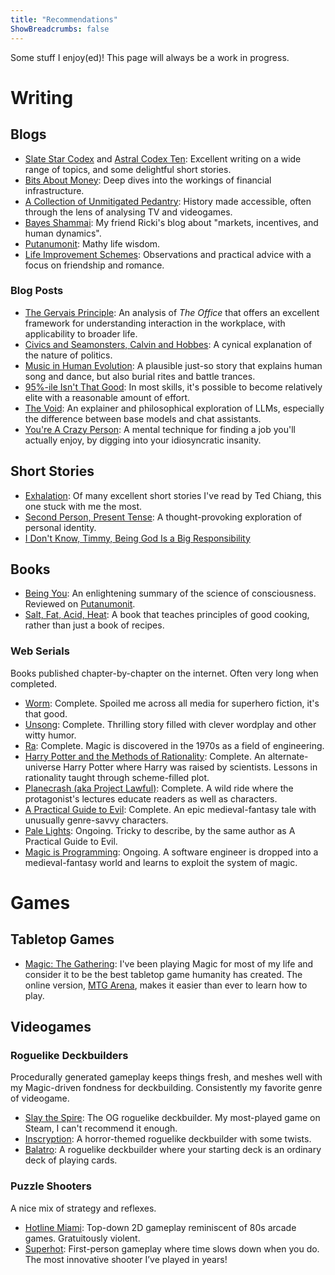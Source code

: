 ```yaml
---
title: "Recommendations"
ShowBreadcrumbs: false
---
```


Some stuff I enjoy(ed)! This page will always be a work in progress.

# Writing

## Blogs

- [Slate Star Codex](https://slatestarcodex.com/) and [Astral Codex Ten](https://www.astralcodexten.com/): Excellent writing on a wide range of topics, and some delightful short stories.
- [Bits About Money](https://www.bitsaboutmoney.com/): Deep dives into the workings of financial infrastructure.
- [A Collection of Unmitigated Pedantry](https://acoup.blog/): History made accessible, often through the lens of analysing TV and videogames.
- [Bayes Shammai](https://bayesshammai.substack.com/): My friend Ricki's blog about "markets, incentives, and human dynamics".
- [Putanumonit](https://putanumonit.com/): Mathy life wisdom.
- [Life Improvement Schemes](https://appliedtranshumanism.substack.com/): Observations and practical advice with a focus on friendship and romance.

### Blog Posts

- [The Gervais Principle](https://www.ribbonfarm.com/2009/10/07/the-gervais-principle-or-the-office-according-to-the-office/): An analysis of *The Office* that offers an excellent framework for understanding interaction in the workplace, with applicability to broader life.
- [Civics and Seamonsters, Calvin and Hobbes](http://benjaminrosshoffman.com/civics-and-seamonsters-calvin-and-hobbes/): A cynical explanation of the nature of politics.
- [Music in Human Evolution](https://meltingasphalt.com/music-in-human-evolution/): A plausible just-so story that explains human song and dance, but also burial rites and battle trances.
- [95%-ile Isn't That Good](https://danluu.com/p95-skill/): In most skills, it's possible to become relatively elite with a reasonable amount of effort.
- [The Void](https://nostalgebraist.tumblr.com/post/785766737747574784/the-void): An explainer and philosophical exploration of LLMs, especially the difference between base models and chat assistants.
- [You're A Crazy Person](https://www.experimental-history.com/p/face-it-youre-a-crazy-person): A mental technique for finding a job you'll actually enjoy, by digging into your idiosyncratic insanity.

## Short Stories

- [Exhalation](https://www.lightspeedmagazine.com/fiction/exhalation/): Of many excellent short stories I've read by Ted Chiang, this one stuck with me the most.
- [Second Person, Present Tense](https://clarkesworldmagazine.com/gregory_11_17_reprint/): A thought-provoking exploration of personal identity.
- [I Don't Know, Timmy, Being God Is a Big Responsibility](https://qntm.org/responsibility)

## Books

- [Being You](https://www.anilseth.com/being-you/): An enlightening summary of the science of consciousness. Reviewed on [Putanumonit](https://putanumonit.com/2023/08/19/seth-explains-consciousness/).
- [Salt, Fat, Acid, Heat](https://www.saltfatacidheat.com/): A book that teaches principles of good cooking, rather than just a book of recipes.

### Web Serials
Books published chapter-by-chapter on the internet. Often very long when completed.

- [Worm](https://parahumans.wordpress.com/): Complete. Spoiled me across all media for superhero fiction, it's that good.
- [Unsong](https://unsongbook.com/): Complete. Thrilling story filled with clever wordplay and other witty humor.
- [Ra](https://qntm.org/ra): Complete. Magic is discovered in the 1970s as a field of engineering.
- [Harry Potter and the Methods of Rationality](https://hpmor.com/): Complete. An alternate-universe Harry Potter where Harry was raised by scientists. Lessons in rationality taught through scheme-filled plot.
- [Planecrash (aka Project Lawful)](https://www.lesswrong.com/posts/SA9hDewwsYgnuscae/projectlawful-com-eliezer-s-latest-story-past-1m-words): Complete. A wild ride where the protagonist's lectures educate readers as well as characters.
- [A Practical Guide to Evil](https://practicalguidetoevil.wordpress.com/): Complete. An epic medieval-fantasy tale with unusually genre-savvy characters.
- [Pale Lights](https://palelights.com/): Ongoing. Tricky to describe, by the same author as A Practical Guide to Evil.
- [Magic is Programming](https://www.royalroad.com/fiction/69938/magic-is-programming): Ongoing. A software engineer is dropped into a medieval-fantasy world and learns to exploit the system of magic.

# Games

## Tabletop Games

- [Magic: The Gathering](https://magic.wizards.com/en/): I've been playing Magic for most of my life and consider it to be the best tabletop game humanity has created. The online version, [MTG Arena](https://magic.wizards.com/en/mtgarena), makes it easier than ever to learn how to play.

## Videogames

### Roguelike Deckbuilders
Procedurally generated gameplay keeps things fresh, and meshes well with my Magic-driven fondness for deckbuilding. Consistently my favorite genre of videogame.

- [Slay the Spire](https://megacrit.com/): The OG roguelike deckbuilder. My most-played game on Steam, I can't recommend it enough.
- [Inscryption](https://www.inscryption.com/): A horror-themed roguelike deckbuilder with some twists.
- [Balatro](https://www.playbalatro.com/): A roguelike deckbuilder where your starting deck is an ordinary deck of playing cards.

### Puzzle Shooters
A nice mix of strategy and reflexes.

- [Hotline Miami](https://hotlinemiami.com/): Top-down 2D gameplay reminiscent of 80s arcade games. Gratuitously violent.
- [Superhot](https://superhotgame.com/): First-person gameplay where time slows down when you do. The most innovative shooter I’ve played in years!
